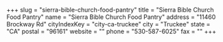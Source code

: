 +++
slug = "sierra-bible-church-food-pantry"
title = "Sierra Bible Church Food Pantry"
name = "Sierra Bible Church Food Pantry"
address = "11460 Brockway Rd"
cityIndexKey = "city-ca-truckee"
city = "Truckee"
state = "CA"
postal = "96161"
website = ""
phone = "530-587-6025"
fax = ""
+++
